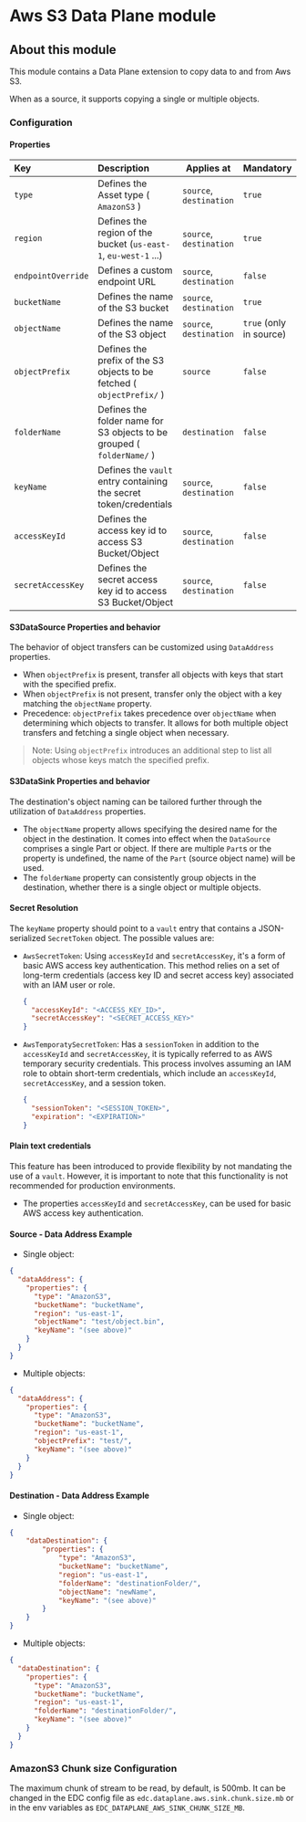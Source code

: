 # Aws S3 Data Plane module

## About this module

This module contains a Data Plane extension to copy data to and from Aws S3.

When as a source, it supports copying a single or multiple objects.

### Configuration

#### Properties

| Key                | Description                                                            | Applies at              | Mandatory               |
|:-------------------|:-----------------------------------------------------------------------|-------------------------|-------------------------|
| `type`             | Defines the Asset type ( `AmazonS3` )                                  | `source`, `destination` | `true`                  |
| `region`           | Defines the region of the bucket (`us-east-1`, `eu-west-1` ...)        | `source`, `destination` | `true`                  |
| `endpointOverride` | Defines a custom endpoint URL                                          | `source`, `destination` | `false`                 |
| `bucketName`       | Defines the name of the S3 bucket                                      | `source`, `destination` | `true`                  |
| `objectName`       | Defines the name of the S3 object                                      | `source`, `destination` | `true` (only in source) |
| `objectPrefix`     | Defines the prefix of the S3 objects to be fetched ( `objectPrefix/` ) | `source`                | `false`                 |
| `folderName`       | Defines the folder name for S3 objects to be grouped ( `folderName/` ) | `destination`           | `false`                 |
| `keyName`          | Defines the `vault` entry containing the secret token/credentials      | `source`, `destination` | `false`                 |
| `accessKeyId`      | Defines the access key id to access S3 Bucket/Object                   | `source`, `destination` | `false`                 |
| `secretAccessKey`  | Defines the secret access key id to access S3 Bucket/Object            | `source`, `destination` | `false`                 |

#### S3DataSource Properties and behavior

The behavior of object transfers can be customized using `DataAddress` properties.

- When `objectPrefix` is present, transfer all objects with keys that start with the specified prefix.
- When `objectPrefix` is not present, transfer only the object with a key matching the `objectName` property.
- Precedence: `objectPrefix` takes precedence over `objectName` when determining which objects to transfer. It allows
  for both multiple object transfers and fetching a single object when necessary.

> Note: Using `objectPrefix` introduces an additional step to list all objects whose keys match the specified prefix.

#### S3DataSink Properties and behavior

The destination's object naming can be tailored further through the utilization of `DataAddress` properties.

- The `objectName` property allows specifying the desired name for the object in the destination. It comes into effect
  when the `DataSource` comprises a single Part or object. If there are multiple `Part`s or the property is undefined,
  the name of the `Part` (source object name) will be used.
- The `folderName` property can consistently group objects in the destination, whether there is a single object or
  multiple objects.

#### Secret Resolution

The `keyName` property should point to a `vault` entry that contains a JSON-serialized `SecretToken` object. The
possible values are:

- `AwsSecretToken`: Using `accessKeyId` and `secretAccessKey`, it's a form of basic AWS access key authentication. This
  method relies on a set of long-term credentials (access key ID and secret access key) associated with an IAM user or
  role.
  ```json
  {
    "accessKeyId": "<ACCESS_KEY_ID>",
    "secretAccessKey": "<SECRET_ACCESS_KEY>"
  }
  ```
- `AwsTemporatySecretToken`: Has a `sessionToken` in addition to the `accessKeyId` and `secretAccessKey`, it is
  typically
  referred to as AWS temporary security credentials. This process involves assuming an IAM role to obtain short-term
  credentials, which include an `accessKeyId`, `secretAccessKey`, and a session token.
  ```json
  {
    "sessionToken": "<SESSION_TOKEN>",
    "expiration": "<EXPIRATION>"
  }
  ```

#### Plain text credentials

This feature has been introduced to provide flexibility by not mandating the use of a `vault`. However, it is important
to note that this functionality is not recommended for production environments.

- The properties `accessKeyId` and `secretAccessKey`, can be used for basic AWS access key authentication.

#### Source - Data Address Example

- Single object:
```json
{
  "dataAddress": {
    "properties": {
      "type": "AmazonS3",
      "bucketName": "bucketName",
      "region": "us-east-1",
      "objectName": "test/object.bin",
      "keyName": "(see above)"
    }
  }
}
```
- Multiple objects:
```json
{
  "dataAddress": {
    "properties": {
      "type": "AmazonS3",
      "bucketName": "bucketName",
      "region": "us-east-1",
      "objectPrefix": "test/",
      "keyName": "(see above)"
    }
  }
}
```

#### Destination - Data Address Example

- Single object:
```json
{
    "dataDestination": {
        "properties": {
            "type": "AmazonS3",
            "bucketName": "bucketName",
            "region": "us-east-1",
            "folderName": "destinationFolder/",
            "objectName": "newName",
            "keyName": "(see above)"
        }
    }
}
```

- Multiple objects:
```json
{
  "dataDestination": {
    "properties": {
      "type": "AmazonS3",
      "bucketName": "bucketName",
      "region": "us-east-1",
      "folderName": "destinationFolder/",
      "keyName": "(see above)"
    }
  }
}
```

### AmazonS3 Chunk size Configuration

The maximum chunk of stream to be read, by default, is 500mb. It can be changed in the EDC config file
as `edc.dataplane.aws.sink.chunk.size.mb` or in the env variables as `EDC_DATAPLANE_AWS_SINK_CHUNK_SIZE_MB`.